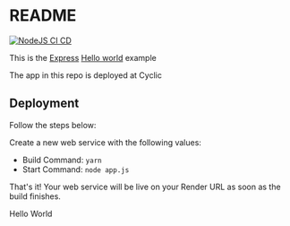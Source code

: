 # README

[![NodeJS CI CD](https://github.com/fabioivi/express-hello-world-github-actions/actions/workflows/main.yml/badge.svg)](https://github.com/fabioivi/express-hello-world-github-actions/actions/workflows/main.yml)

This is the [Express](https://expressjs.com) [Hello world](https://expressjs.com/en/starter/hello-world.html) example

The app in this repo is deployed at Cyclic

## Deployment

Follow the steps below:

Create a new web service with the following values:
  * Build Command: `yarn`
  * Start Command: `node app.js`

That's it! Your web service will be live on your Render URL as soon as the build finishes.

Hello World
